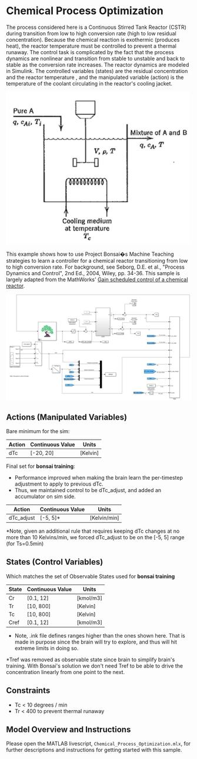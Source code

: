 # Chemical Process Optimization

The process considered here is a Continuous Stirred Tank Reactor (CSTR) during transition from low to high conversion rate (high to low residual concentration). Because the chemical reaction is exothermic (produces heat), the reactor temperature must be controlled to prevent a thermal runaway. The control task is complicated by the fact that the process dynamics are nonlinear and transition from stable to unstable and back to stable as the conversion rate increases. The reactor dynamics are modeled in Simulink. The controlled variables (states) are the residual concentration  and the reactor temperature , and the manipulated variable (action) is the temperature  of the coolant circulating in the reactor's cooling jacket.

<img src="img/physics_diagram.png" alt="drawing" width="500"/>

This example shows how to use Project Bonsai�s Machine Teaching strategies to learn a controller for a chemical reactor transitioning from low to high conversion rate. For background, see Seborg, D.E. et al., "Process Dynamics and Control", 2nd Ed., 2004, Wiley, pp. 34-36. This sample is largely adapted from the MathWorks' [Gain scheduled control of a chemical reactor](https://www.mathworks.com/help/control/ug/gain-scheduled-control-of-a-chemical-reactor.html).

<img src="img/model_integration.PNG" alt="drawing" width="800"/>

## Actions (Manipulated Variables)

Bare minimum for the sim:

| Action | Continuous Value | Units |
|----------------------------|-------------------------------|-------------------------------|
| dTc | [-20, 20] | [Kelvin] |

Final set for **bonsai training**:

- Performance improved when making the brain learn the per-timestep adjustment to apply to previous dTc.
- Thus, we maintained control to be dTc_adjust, and added an accumulator on sim side.

| Action | Continuous Value | Units |
|----------------------------|-------------------------------|-------------------------------|
| dTc_adjust | [-5, 5]* | [Kelvin/min] |

*Note, given an additional rule that requires keeping dTc changes at no more than 10 Kelvins/min, we forced dTc_adjust to be on the [-5, 5] range (for Ts=0.5min)

## States (Control Variables)

Which matches the set of Observable States used for **bonsai training**

| State | Continuous Value | Units |
|----------------------------|-------------------------------|-------------------------------|
| Cr | [0.1, 12] | [kmol/m3] |
| Tr | [10, 800] | [Kelvin] |
| Tc | [10, 800] | [Kelvin] |
| Cref | [0.1, 12] | [kmol/m3] |

- Note, .ink file defines ranges higher than the ones shown here. That is made in purpose since the brain will try to explore, and thus will hit extreme limits in doing so.

*Tref was removed as observable state since brain to simplify brain's training. With Bonsai's solution we don't need Tref to be able to drive the concentration linearly from one point to the next.


## Constraints

- Tc < 10 degrees / min
- Tr < 400 to prevent thermal runaway

## Model Overview and Instructions

Please open the MATLAB livescript, `Chemical_Process_Optimization.mlx`, for further descriptions and instructions for getting started with this sample.